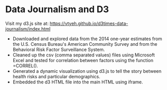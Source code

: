 # Data Journalism and D3

Visit my d3.js site at: https://vtyeh.github.io/d3times-data-journalism/index.html

* Downloaded and explored data from the 2014 one-year estimates from the U.S. Census Bureau's American Community Survey and from the Behavioral Risk Factor Surveillance System.
* Cleaned up the csv (comma separated values) files using Microsoft Excel and tested for correlation between factors using the function =CORREL().
* Generated a dynamic visualization using d3.js to tell the story between health risks and particular demographics.
* Embedded the d3 HTML file into the main HTML using iframe.
